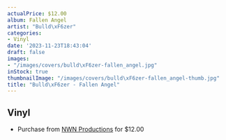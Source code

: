 ```yaml
---
actualPrice: $12.00
album: Fallen Angel
artist: "Bulld\xF6zer"
categories:
- Vinyl
date: '2023-11-23T18:43:04'
draft: false
images:
- "/images/covers/bulld\xF6zer-fallen_angel.jpg"
inStock: true
thumbnailImage: "/images/covers/bulld\xF6zer-fallen_angel-thumb.jpg"
title: "Bulld\xF6zer - Fallen Angel"
---
```


## Vinyl
* Purchase from [NWN Productions](http://shop.nwnprod.com/index.php?route=product/product&path=76&product_id=38769&sort=pd.name&order=ASC) for $12.00
